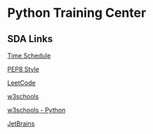 # Python Training Center

## SDA Links

<a href="https://pythonremotecz5.zone.sdacademy.pro/schedule/">Time Schedule</a>

<a href="https://www.python.org/dev/peps/pep-0008/">PEP8 Style</a>

<a href="https://leetcode.com/?fbclid=IwAR1RnTn7jI7WSu8hX4Sp_BOPe-FGbuno1pjSZvENd0Pooz1PN3xl475kA38">LeetCode</a>

<a href="https://www.w3schools.com/python/default.asp">w3schools</a>

<a href="https://www.w3schools.com/python/exercise.asp?filename=exercise_dictionaries3">w3schools - Python</a>

<a href="https://www.jetbrains.com/academy/">JetBrains</a>
